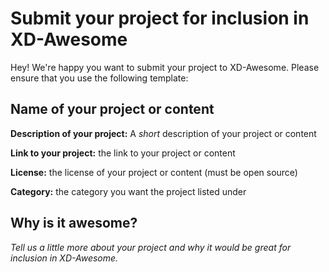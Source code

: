 # Submit your project for inclusion in XD-Awesome

Hey! We're happy you want to submit your project to XD-Awesome. Please ensure that you use the following template:

## **Name of your project or content**

**Description of your project:** A _short_ description of your project or content

**Link to your project:** the link to your project or content

**License:** the license of your project or content (must be open source)

**Category:** the category you want the project listed under

## Why is it awesome?

_Tell us a little more about your project and why it would be great for inclusion in XD-Awesome._
